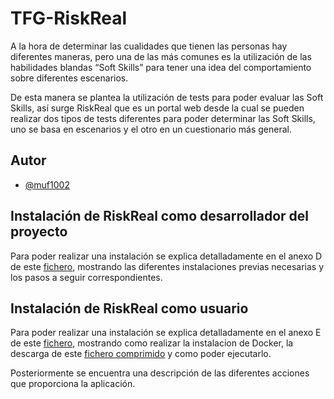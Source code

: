 
# TFG-RiskReal

A la hora de determinar las cualidades que tienen las personas hay diferentes maneras, pero una de las más comunes es la utilización de las habilidades blandas “Soft Skills” para tener una idea del comportamiento sobre diferentes escenarios.

De esta manera se plantea la utilización de tests para poder evaluar las Soft Skills, así surge RiskReal que es un portal web desde la cual se pueden realizar dos tipos de tests diferentes para poder determinar las Soft Skills, uno se basa en escenarios y el otro en un cuestionario más general.


## Autor

- [@muf1002](https://www.github.com/muf1002)


## Instalación de RiskReal como desarrollador del proyecto

Para poder realizar una instalación se explica detalladamente  en el anexo D de este [fichero](https://github.com/muf1002/TFG-RiskReal/blob/main/latex/anexos.pdf), mostrando las diferentes instalaciones previas necesarias y los pasos a seguir correspondientes.

## Instalación de RiskReal como usuario

Para poder realizar una instalación se explica detalladamente  en el anexo E de este [fichero](https://github.com/muf1002/TFG-RiskReal/blob/main/latex/anexos.pdf), mostrando como realizar la  instalacion de Docker, la descarga de este [fichero comprimido](https://drive.google.com/file/d/1IkoLn0codu3tQItd_Ih4hI82Km6nmmN5/view) y como poder ejecutarlo.

Posteriormente se encuentra una descripción de las diferentes acciones que proporciona la aplicación.